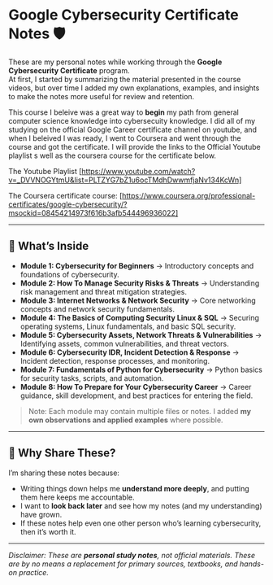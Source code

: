 # Google Cybersecurity Certificate Notes 🛡️

These are my personal notes while working through the **Google Cybersecurity Certificate** program.  
At first, I started by summarizing the material presented in the course videos, but over time I added my own explanations, examples, and insights to make the notes more useful for review and retention.

This course I beleive was a great way to **begin** my path from general computer science knowledge into cybersecuity knowledge. I did all of my studying on the official Google Career certificate channel on youtube, and when I beleived I was ready, I went to Coursera and went through the course and got the certificate. I will provide the links to the Official Youtube playlist s well as the coursera course for the certificate below. 

The Youtube Playlist
[https://www.youtube.com/watch?v=_DVVNOGYtmU&list=PLTZYG7bZ1u6ocTMdhDwwmfjaNv134KcWn]

The Coursera certificate course:
[https://www.coursera.org/professional-certificates/google-cybersecurity/?msockid=08454214973f616b3afb544496936022]

---

## 📂 What’s Inside
- **Module 1: Cybersecurity for Beginners** → Introductory concepts and foundations of cybersecurity.  
- **Module 2: How To Manage Security Risks & Threats** → Understanding risk management and threat mitigation strategies.  
- **Module 3: Internet Networks & Network Security** → Core networking concepts and network security fundamentals.  
- **Module 4: The Basics of Computing Security Linux & SQL** → Securing operating systems, Linux fundamentals, and basic SQL security.  
- **Module 5: Cybersecurity Assets, Network Threats & Vulnerabilities** → Identifying assets, common vulnerabilities, and threat vectors.  
- **Module 6: Cybersecurity IDR, Incident Detection & Response** → Incident detection, response processes, and monitoring.  
- **Module 7: Fundamentals of Python for Cybersecurity** → Python basics for security tasks, scripts, and automation.  
- **Module 8: How To Prepare for Your Cybersecurity Career** → Career guidance, skill development, and best practices for entering the field.  


> Note: Each module may contain multiple files or notes. I added **my own observations and applied examples** where possible.

---

## 🚀 Why Share These?
I’m sharing these notes because:  
- Writing things down helps me **understand more deeply**, and putting them here keeps me accountable.  
- I want to **look back later** and see how my notes (and my understanding) have grown.  
- If these notes help even one other person who’s learning cybersecurity, then it’s worth it.  

---

*Disclaimer: These are **personal study notes**, not official materials. These are by no means a replacement for primary sources, textbooks, and hands-on practice.*
